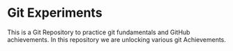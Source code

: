 # Git Experiments

This is a Git Repository to practice git fundamentals and GitHub achievements.
In this repository we are unlocking various git Achievements.
